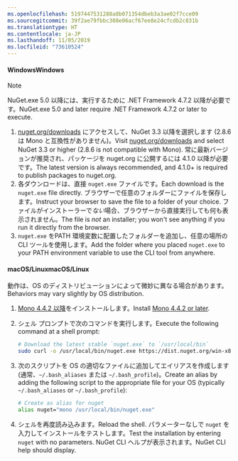 ```yaml
---
ms.openlocfilehash: 5197447531288a8b071354dbeb3a3ae02f7cce09
ms.sourcegitcommit: 39f2ae79fbbc308e06acf67ee8e24cfcdb2c831b
ms.translationtype: HT
ms.contentlocale: ja-JP
ms.lasthandoff: 11/05/2019
ms.locfileid: "73610524"
---
```

#### <a name="windows"></a><span data-ttu-id="ff3ac-101">Windows</span><span class="sxs-lookup"><span data-stu-id="ff3ac-101">Windows</span></span>

> [!Note]
> <span data-ttu-id="ff3ac-102">NuGet.exe 5.0 以降には、実行するために .NET Framework 4.7.2 以降が必要です。</span><span class="sxs-lookup"><span data-stu-id="ff3ac-102">NuGet.exe 5.0 and later require .NET Framework 4.7.2 or later to execute.</span></span>

1. <span data-ttu-id="ff3ac-103">[nuget.org/downloads](https://nuget.org/downloads) にアクセスして、NuGet 3.3 以降を選択します (2.8.6 は Mono と互換性がありません)。</span><span class="sxs-lookup"><span data-stu-id="ff3ac-103">Visit [nuget.org/downloads](https://nuget.org/downloads) and select NuGet 3.3 or higher (2.8.6 is not compatible with Mono).</span></span> <span data-ttu-id="ff3ac-104">常に最新バージョンが推奨され、パッケージを nuget.org に公開するには 4.1.0 以降が必要です。</span><span class="sxs-lookup"><span data-stu-id="ff3ac-104">The latest version is always recommended, and 4.1.0+ is required to publish packages to nuget.org.</span></span>
1. <span data-ttu-id="ff3ac-105">各ダウンロードは、直接 `nuget.exe` ファイルです。</span><span class="sxs-lookup"><span data-stu-id="ff3ac-105">Each download is the `nuget.exe` file directly.</span></span> <span data-ttu-id="ff3ac-106">ブラウザーで任意のフォルダーにファイルを保存します。</span><span class="sxs-lookup"><span data-stu-id="ff3ac-106">Instruct your browser to save the file to a folder of your choice.</span></span> <span data-ttu-id="ff3ac-107">ファイルがインストーラーで*ない*場合、ブラウザーから直接実行しても何も表示されません。</span><span class="sxs-lookup"><span data-stu-id="ff3ac-107">The file is *not* an installer; you won't see anything if you run it directly from the browser.</span></span>
1. <span data-ttu-id="ff3ac-108">`nuget.exe` をPATH 環境変数に配置したフォルダーを追加し、任意の場所の CLI ツールを使用します。</span><span class="sxs-lookup"><span data-stu-id="ff3ac-108">Add the folder where you placed `nuget.exe` to your PATH environment variable to use the CLI tool from anywhere.</span></span>

#### <a name="macoslinux"></a><span data-ttu-id="ff3ac-109">macOS/Linux</span><span class="sxs-lookup"><span data-stu-id="ff3ac-109">macOS/Linux</span></span>

<span data-ttu-id="ff3ac-110">動作は、OS のディストリビューションによって微妙に異なる場合があります。</span><span class="sxs-lookup"><span data-stu-id="ff3ac-110">Behaviors may vary slightly by OS distribution.</span></span>

1. <span data-ttu-id="ff3ac-111">[Mono 4.4.2 以降](https://www.mono-project.com/docs/getting-started/install/)をインストールします。</span><span class="sxs-lookup"><span data-stu-id="ff3ac-111">Install [Mono 4.4.2 or later](https://www.mono-project.com/docs/getting-started/install/).</span></span>

1. <span data-ttu-id="ff3ac-112">シェル プロンプトで次のコマンドを実行します。</span><span class="sxs-lookup"><span data-stu-id="ff3ac-112">Execute the following command at a shell prompt:</span></span>

    ```bash
    # Download the latest stable `nuget.exe` to `/usr/local/bin`
    sudo curl -o /usr/local/bin/nuget.exe https://dist.nuget.org/win-x86-commandline/latest/nuget.exe
    ```

1. <span data-ttu-id="ff3ac-113">次のスクリプトを OS の適切なファイルに追加してエイリアスを作成します (通常、`~/.bash_aliases` または `~/.bash_profile`)。</span><span class="sxs-lookup"><span data-stu-id="ff3ac-113">Create an alias by adding the following script to the appropriate file for your OS (typically `~/.bash_aliases` or `~/.bash_profile`):</span></span>

    ```bash
    # Create as alias for nuget
    alias nuget="mono /usr/local/bin/nuget.exe"
    ```

1. <span data-ttu-id="ff3ac-114">シェルを再度読み込みます。</span><span class="sxs-lookup"><span data-stu-id="ff3ac-114">Reload the shell.</span></span>  <span data-ttu-id="ff3ac-115">パラメーターなしで `nuget` を入力してインストールをテストします。</span><span class="sxs-lookup"><span data-stu-id="ff3ac-115">Test the installation by entering `nuget` with no parameters.</span></span> <span data-ttu-id="ff3ac-116">NuGet CLI ヘルプが表示されます。</span><span class="sxs-lookup"><span data-stu-id="ff3ac-116">NuGet CLI help should display.</span></span>
